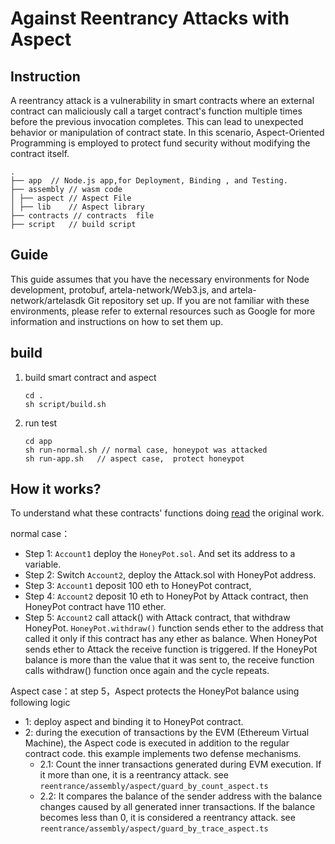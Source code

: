 # Against Reentrancy Attacks with Aspect

## Instruction
A reentrancy attack is a vulnerability in smart contracts where an external contract can maliciously call a target contract's function multiple times before the previous invocation completes. 
This can lead to unexpected behavior or manipulation of contract state. 
In this scenario, Aspect-Oriented Programming is employed to protect fund security without modifying the contract itself.
```shell
.
├── app  // Node.js app,for Deployment, Binding , and Testing.
├── assembly // wasm code 
│ ├── aspect // Aspect File
│ ├── lib    // Aspect library
├── contracts // contracts  file
├── script   // build script

```
## Guide
This guide assumes that you have the necessary environments for Node development, protobuf, artela-network/Web3.js, and artela-network/artelasdk Git repository set up.
If you are not familiar with these environments, please refer to external resources such as Google for more information and instructions on how to set them up.

## build
1. build smart contract and aspect
   ```shell
   cd .     
   sh script/build.sh
   ```
2. run test 
   ```shell
   cd app
   sh run-normal.sh // normal case, honeypot was attacked
   sh run-app.sh   // aspect case,  protect honeypot
   ```

## How it works?
To understand what these contracts' functions doing [read](https://gus-tavo-guim.medium.com/reentrancy-attack-on-smart-contracts-how-to-identify-the-exploitable-and-an-example-of-an-attack-4470a2d8dfe4) the original work.

normal case：
* Step 1: `Account1` deploy the `HoneyPot.sol`. And set its address to a variable. 
* Step 2: Switch `Account2`, deploy the Attack.sol with HoneyPot address.
* Step 3: `Account1` deposit 100 eth to HoneyPot contract, 
* Step 4: `Account2` deposit 10 eth to HoneyPot by Attack contract, then  HoneyPot contract have 110 ether.
* Step 5: `Account2` call attack() with Attack contract, that withdraw HoneyPot. `HoneyPot.withdraw()` function sends ether to the address that called it only if this contract has any ether as balance. When HoneyPot sends ether to Attack the receive function is triggered. If the HoneyPot balance is more than the value that it was sent to, the receive function calls withdraw() function once again and the cycle repeats.

Aspect case：at step 5，Aspect protects the HoneyPot balance using  following logic
*  1: deploy aspect and binding it to HoneyPot contract.
*  2: during the execution of transactions by the EVM (Ethereum Virtual Machine), the Aspect code is executed in addition to the regular contract code. this example implements two defense mechanisms. 
   *  2.1: Count the inner transactions generated during EVM execution. If it more than one, it is  a reentrancy attack. see `reentrance/assembly/aspect/guard_by_count_aspect.ts`
   *  2.2: It compares the balance of the sender address with the balance changes caused by all generated inner transactions. If the balance becomes less than 0, it is considered a reentrancy attack. see `reentrance/assembly/aspect/guard_by_trace_aspect.ts`
